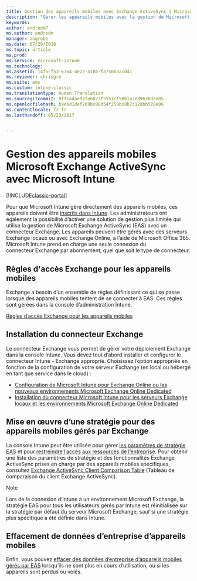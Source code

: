 ```yaml
---
title: Gestion des appareils mobiles avec Exchange ActiveSync | Microsoft Docs
description: "Gérer les appareils mobiles avec la gestion de Microsoft Exchange ActiveSync (EAS) à l’aide du connecteur Exchange"
keywords: 
author: andredm7
ms.author: andredm
manager: angrobe
ms.date: 07/29/2016
ms.topic: article
ms.prod: 
ms.service: microsoft-intune
ms.technology: 
ms.assetid: 14f5cf53-6764-4e22-a18b-fa750b3acd41
ms.reviewer: chrisgre
ms.suite: ems
ms.custom: intune-classic
ms.translationtype: Human Translation
ms.sourcegitcommit: 9ff1adae93fe6873f5551cf58b1a2e89638dee85
ms.openlocfilehash: b9e6d1def269bc80d54f259bc8b7c12dbb520e06
ms.contentlocale: fr-fr
ms.lasthandoff: 05/23/2017


---
```


# <a name="exchange-activesync-mobile-device-management-with-microsoft-intune"></a>Gestion des appareils mobiles Microsoft Exchange ActiveSync avec Microsoft Intune

[!INCLUDE[classic-portal](../includes/classic-portal.md)]

Pour que Microsoft Intune gère directement des appareils mobiles, ces appareils doivent être [inscrits dans Intune](prerequisites-for-enrollment.md). Les administrateurs ont également la possibilité d’activer une solution de gestion plus limitée qui utilise la gestion de Microsoft Exchange ActiveSync (EAS) avec un connecteur Exchange. Les appareils peuvent être gérés avec des serveurs Exchange locaux ou avec Exchange Online, à l’aide de Microsoft Office 365. Microsoft Intune prend en charge une seule connexion du connecteur Exchange par abonnement, quel que soit le type de connecteur.

## <a name="exchange-access-rules-for-mobile-devices"></a>Règles d'accès Exchange pour les appareils mobiles ##

Exchange a besoin d’un ensemble de règles définissant ce qui se passe lorsque des appareils mobiles tentent de se connecter à EAS. Ces règles sont gérées dans la console d’administration Intune.

[Règles d’accès Exchange pour les appareils mobiles](exchange-access-rules-for-mobile-devices.md)

## <a name="install-the-exchange-connector"></a>Installation du connecteur Exchange
Le connecteur Exchange vous permet de gérer votre déploiement Exchange dans la console Intune. Vous devez tout d’abord installer et configurer le connecteur Intune - Exchange approprié. Choisissez l’option appropriée en fonction de la configuration de votre serveur Exchange (en local ou hébergé en tant que service dans le cloud) :

-   [Configuration de Microsoft Intune pour Exchange Online ou les nouveaux environnements Microsoft Exchange Online Dedicated](intune-service-to-service-exchange-connector.md)
-   [Installation du connecteur Microsoft Intune pour les serveurs Exchange locaux et les environnements Microsoft Exchange Online Dedicated](intune-on-premises-exchange-connector.md)


## <a name="apply-policy-for-exchange-managed-mobile-devices"></a>Mise en œuvre d’une stratégie pour des appareils mobiles gérés par Exchange
La console Intune peut être utilisée pour gérer [les paramètres de stratégie EAS](exchange-activesync-policy-settings-in-microsoft-intune.md) et pour [restreindre l’accès aux ressources de l’entreprise](restrict-access-to-email-and-o365-services-with-microsoft-intune.md). Pour obtenir une liste des paramètres de stratégie et des fonctionnalités Exchange ActiveSync prises en charge par des appareils mobiles spécifiques, consultez [Exchange ActiveSync Client Comparison Table](http://go.microsoft.com/fwlink/?LinkId=247270) (Tableau de comparaison du client Exchange ActiveSync).

> [!NOTE]
> Lors de la connexion d’Intune à un environnement Microsoft Exchange, la stratégie EAS pour tous les utilisateurs gérés par Intune est réinitialisée sur la stratégie par défaut du serveur Microsoft Exchange, sauf si une stratégie plus spécifique a été définie dans Intune.

## <a name="wipe-company-data-from-mobile-devices"></a>Effacement de données d’entreprise d’appareils mobiles
Enfin, vous pouvez [effacer des données d’entreprise d’appareils mobiles gérés par EAS](wipe-for-exchange-managed-mobile-devices.md) lorsqu’ils ne sont plus en cours d’utilisation, ou si les appareils sont perdus ou volés.

